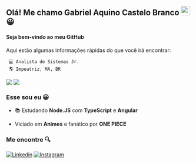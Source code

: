 ## Olá! Me chamo Gabriel Aquino Castelo Branco <img src="https://raw.githubusercontent.com/iampavangandhi/iampavangandhi/master/gifs/Hi.gif" width="25px">😀
#### Seja bem-vindo ao meu GitHub

Aqui estão algumas informações rápidas do que você irá encontrar:

	 💻 Analista de Sistemas Jr.
	 🌎 Impeatriz, MA, BR
	 

<img align="center" src="https://github-readme-stats.vercel.app/api?username=Gabriel-Aquino&count_private=true&show_icons=true&theme=radical" /> <img align="center" src="https://github-readme-stats.vercel.app/api/top-langs/?username=Gabriel-Aquino&layout=compact&theme=radical" />

### Esse sou eu 😀

- 📚 Estudando <strong>Node.JS</strong> com <strong>TypeScript</strong> e <strong>Angular</strong>

- <img href="https://tenor.com/view/monkey-dluffy-one-piece-amazed-wow-gif-17401300">Viciado em <strong>Animes</strong> e fanático por <strong>ONE PIECE</strong>


### Me encontre 🔍

<p align="center">

  <a target="_blank" href="https://www.linkedin.com/in/gabrielaquinocastelobranco/">![Linkedin](https://img.shields.io/badge/-linkedin-0098D9?style=flat-square&logo=linkedin)</a>
  <a target="_blank" href="https://www.instagram.com/_.iamaquino._">![Instagram](https://img.shields.io/badge/-instagram-F0F0F0?style=flat-square&logo=instagram)</a>

</p>
